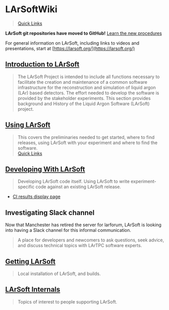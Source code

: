 LArSoftWiki
============================

> [Quick Links](Quick_Links)

**LArSoft git repositories have moved to GitHub!** [Learn the new procedures](Working_with_GitHub)

For general information on LArSoft, including links to videos and presentations, start at [https://larsoft.org/](https://larsoft.org/)

[Introduction to LArSoft](Introduction_to_LArSoft)
--------------------------------------------------------------------------------------------------------------

> The LArSoft Project is intended to include all functions necessary to facilitate the creation and maintenance of a common software infrastructure for the reconstruction and simulation of liquid argon (LAr) based detectors. The effort needed to develop the software is provided by the stakeholder experiments. This section provides background and History of the Liquid Argon Software (LArSoft) project.

[Using LArSoft](Using_LArSoft)
--------------------------------------------------------------------------------

> This covers the preliminaries needed to get started, where to find releases, using LArSoft with your experiment and where to find the software.\
> [Quick Links](Quick_Links)

[Developing With LArSoft](Developing_With_LArSoft)
--------------------------------------------------------------------------------------------------------------

> Developing LArSoft code itself. Using LArSoft to write experiment-specific code against an existing LArSoft release.

-   [CI results display page](http://lar-ci-history.fnal.gov/LarCI/app)

Investigating Slack channel
------------------------------------------------------------

Now that Manchester has retired the server for larforum, LArSoft is looking into having a Slack channel for this informal communication.

> A place for developers and newcomers to ask questions, seek advice, and discuss technical topics with LArTPC software experts.

[Getting LArSoft](Getting_LArSoft)
--------------------------------------------------------------------------------------

> Local installation of LArSoft, and builds.

[LArSoft Internals](LArSoft_Internals)
--------------------------------------------------------------------------------------------

> Topics of interest to people supporting LArSoft.
